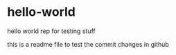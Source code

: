 # hello-world
hello world rep for testing stuff

this is a readme file to test the commit changes in github

